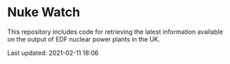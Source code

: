 # Nuke Watch

This repository includes code for retrieving the latest information available on the output of EDF nuclear power plants in the UK.

Last updated: 2021-02-11 18:06